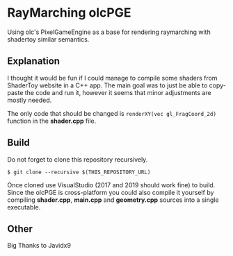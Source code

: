 # RayMarching olcPGE

 Using olc's PixelGameEngine as a base for rendering raymarching with shadertoy similar semantics.

## Explanation
 I thought it would be fun if I could manage to compile some shaders from ShaderToy website in a C++ app. The main goal was to just be able to copy-paste the code and run it, however it seems that minor adjustments are mostly needed.
 
 The only code that should be changed is `renderXY(vec gl_FragCoord_2d)` function in the __shader.cpp__ file.
 
## Build
 Do not forget to clone this repository recursively.
```
$ git clone --recursive $(THIS_REPOSITORY_URL)
```
Once cloned use VisualStudio (2017 and 2019 should work fine) to build. Since the olcPGE is cross-platform you could also compile it yourself by compiling __shader.cpp__, __main.cpp__ and  __geometry.cpp__ sources into a single executable. 

## Other
 Big Thanks to Javidx9

